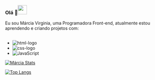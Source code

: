 ### Olá 👋<img src="https://github.com/TheDudeThatCode/TheDudeThatCode/blob/master/Assets/Mario_Hello_Big.gif" width="30px">
Eu sou Márcia Virginia, uma Programadora Front-end, atualmente estou aprendendo e criando projetos com:
<br>
<br>
- <img src="https://img.shields.io/badge/HTML5-E34F26?style=for-the-badge&logo=html5&logoColor=white" alt="html-logo"/>
- <img src="https://img.shields.io/badge/CSS3-1572B6?style=for-the-badge&logo=css3&logoColor=white" alt="css-logo"/>
- ![JavaScript](https://img.shields.io/badge/javascript-%23323330.svg?style=for-the-badge&logo=javascript&logoColor=%23F7DF1E)

[![Márcia Stats](https://github-readme-stats.vercel.app/api?username=marmvs)](https://github.com/anuraghazra/github-readme-stats)

[![Top Langs](https://github-readme-stats.vercel.app/api/top-langs/?username=marmvs)](https://github.com/anuraghazra/github-readme-stats)
